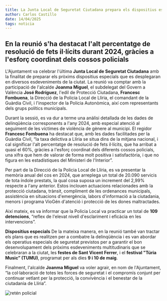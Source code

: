 ```yaml
---
title: La Junta Local de Seguretat Ciutadana prepara els dispositius especials de les festes de Sant Vicent i el TUMU
author: Carlos Castillo
date: 14/04/2025
tags: noticia
---
```


## En la reunió s'ha destacat l'alt percentatge de resolució de fets il·lícits durant 2024, gràcies a l'esforç coordinat dels cossos policials

L'Ajuntament va celebrar l'última **Junta Local de Seguretat Ciutadana** amb la finalitat de preparar els pròxims dispositius especials que es desplegaran en diversos esdeveniments de la ciutat. La reunió va comptar amb la participació de l'alcalde **Joanma Miguel**, el subdelegat del Govern a València **José Rodríguez**, l'edil de Protecció Ciutadana, **Francesc Fombuena**, la Direcció de la Policia Local de Llíria, el comandant de la Guàrdia Civil, i l'inspector de la Policia Autonòmica, així com representants dels grups polítics municipals.

Durant la sessió, es va dur a terme una anàlisi detallada de les dades de delinqüència corresponents a l'any 2024, amb especial atenció al seguiment de les víctimes de violència de gènere al municipi. El regidor **Francesc Fombuena** ha destacat que, amb les dades facilitades per la Guàrdia Civil, “la taxa delictiva a Llíria se situa dins de la mitjana nacional, i cal significar l'alt percentatge de resolució de fets il·lícits, que ha arribat a quasi el 60%, gràcies a l'esforç coordinat dels diferents cossos policials, una xifra que hem de valorar de forma molt positiva i satisfactòria, i que no figura en les estadístiques del Ministeri de l'Interior”.

Per part de la Direcció de la Policia Local de Llíria, es va presentar la memòria anual del cos en 2024, que arreplega un total de 20.090 servicis de tota índole prestats, la qual cosa suposa un increment del 2,99% respecte a l'any anterior. Estos inclouen actuacions relacionades amb la protecció ciutadana, trànsit, compliment de les ordenances municipals, assistència en situacions d'emergència, labors d'informació a la ciutadania, menors i programa VioGén d'atenció i protecció de les dones maltractades.

Així mateix, es va informar que la Policia Local va practicar un total de **109 detencions**, “reflex de l'elevat nivell d'esclariment i eficàcia en les intervencions”.

**Dispositius especials**
De la mateixa manera, en la reunió també van tractar els plans que es realitzen per a combatre la delinqüència i es van abordar els operatius especials de seguretat previstos per a garantir el bon desenvolupament dels pròxims esdeveniments multitudinaris que se celebraran a la ciutat, les **festes de Sant Vicent Ferrer**, i el **festival "Túria Music” (TUMU)**, programat per als dies **9 i 10 de maig**.

Finalment, l'alcalde **Joanma Miguel** va voler agrair, en nom de l'Ajuntament, “la col·laboració de totes les forces de seguretat i el compromís conjunt per continuar vetlant per la protecció, la convivència i el benestar de la ciutadania de Llíria”.

![ retén policial ](/assets/continguts/recursos/20250418-policia.jpg "retén policial")